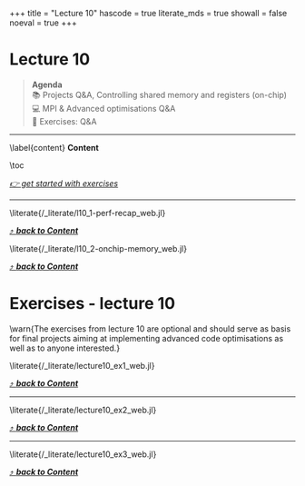 +++
title = "Lecture 10"
hascode = true
literate_mds = true
showall = false
noeval = true
+++

# Lecture 10

> **Agenda**\
> :books: Projects Q&A, Controlling shared memory and registers (on-chip)\
> :computer: MPI & Advanced optimisations Q&A\
> :construction: Exercises: Q&A

---

\label{content}
**Content**

\toc

[_👉 get started with exercises_](#exercises_-_lecture_10)

---

\literate{/_literate/l10_1-perf-recap_web.jl}

[⤴ _**back to Content**_](#content)

\literate{/_literate/l10_2-onchip-memory_web.jl}

[⤴ _**back to Content**_](#content)

# Exercises - lecture 10

\warn{The exercises from lecture 10 are optional and should serve as basis for final projects aiming at implementing advanced code optimisations as well as to anyone interested.}

\literate{/_literate/lecture10_ex1_web.jl}

[⤴ _**back to Content**_](#content)

---

\literate{/_literate/lecture10_ex2_web.jl}

[⤴ _**back to Content**_](#content)

---

\literate{/_literate/lecture10_ex3_web.jl}

[⤴ _**back to Content**_](#content)

